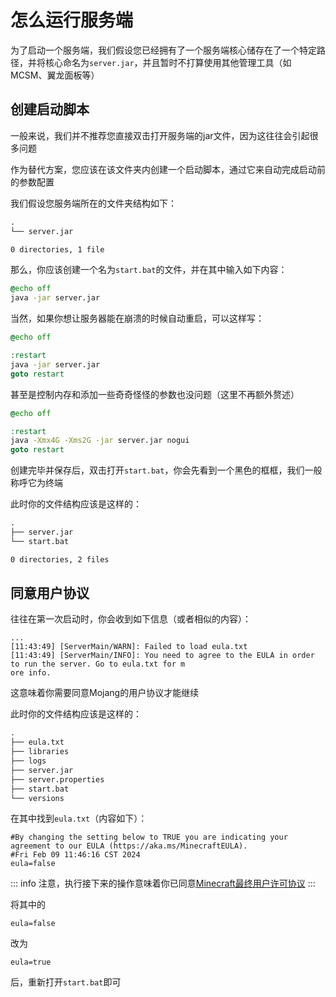 # 怎么运行服务端

为了启动一个服务端，我们假设您已经拥有了一个服务端核心储存在了一个特定路径，并将核心命名为`server.jar`，并且暂时不打算使用其他管理工具（如 MCSM、翼龙面板等）

## 创建启动脚本

一般来说，我们并不推荐您直接双击打开服务端的jar文件，因为这往往会引起很多问题

作为替代方案，您应该在该文件夹内创建一个启动脚本，通过它来自动完成启动前的参数配置

我们假设您服务端所在的文件夹结构如下：

```txt
.
└── server.jar

0 directories, 1 file
```

那么，你应该创建一个名为`start.bat`的文件，并在其中输入如下内容：

```bat
@echo off
java -jar server.jar
```

当然，如果你想让服务器能在崩溃的时候自动重启，可以这样写：

```bat
@echo off

:restart
java -jar server.jar
goto restart
```

甚至是控制内存和添加一些奇奇怪怪的参数也没问题（这里不再额外赘述）

```bat
@echo off

:restart
java -Xmx4G -Xms2G -jar server.jar nogui
goto restart
```

创建完毕并保存后，双击打开`start.bat`，你会先看到一个黑色的框框，我们一般称呼它为终端

此时你的文件结构应该是这样的：

```txt
.
├── server.jar
└── start.bat

0 directories, 2 files
```

## 同意用户协议

往往在第一次启动时，你会收到如下信息（或者相似的内容）：

```log
...
[11:43:49] [ServerMain/WARN]: Failed to load eula.txt
[11:43:49] [ServerMain/INFO]: You need to agree to the EULA in order to run the server. Go to eula.txt for m
ore info.
```

这意味着你需要同意Mojang的用户协议才能继续

此时你的文件结构应该是这样的：

```txt
.
├── eula.txt
├── libraries
├── logs
├── server.jar
├── server.properties
├── start.bat
└── versions
```

在其中找到`eula.txt`（内容如下）：

```properties
#By changing the setting below to TRUE you are indicating your agreement to our EULA (https://aka.ms/MinecraftEULA).
#Fri Feb 09 11:46:16 CST 2024
eula=false

```
::: info 注意，执行接下来的操作意味着你已同意[Minecraft最终用户许可协议](https://aka.ms/MinecraftEULA) :::

将其中的

```properties
eula=false
```

改为

```properties
eula=true
```

后，重新打开`start.bat`即可
